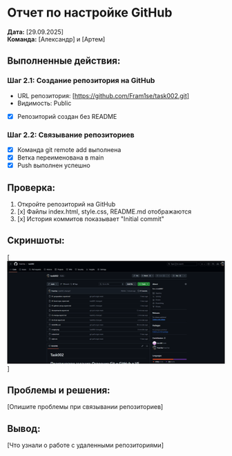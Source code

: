 # Отчет по настройке GitHub

**Дата:** [29.09.2025]  
**Команда:** [Александр] и [Артем]

## Выполненные действия:

### Шаг 2.1: Создание репозитория на GitHub
- URL репозитория: [https://github.com/Fram1se/task002.git]
- Видимость: Public
- [x] Репозиторий создан без README

### Шаг 2.2: Связывание репозиториев
- [x] Команда git remote add выполнена
- [x] Ветка переименована в main
- [x] Push выполнен успешно

## Проверка:
1. Откройте репозиторий на GitHub
2. [x] Файлы index.html, style.css, README.md отображаются
3. [x] История коммитов показывает "Initial commit"

## Скриншоты:
[![alt text](image-3.png)]

## Проблемы и решения:
[Опишите проблемы при связывании репозиториев]

## Вывод:
[Что узнали о работе с удаленными репозиториями]